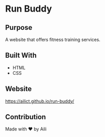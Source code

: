 # Run Buddy

## Purpose
A website that offers fitness training services.

## Built With
* HTML
* CSS

## Website
https://ailict.github.io/run-buddy/

## Contribution
Made with ❤️ by Aili

